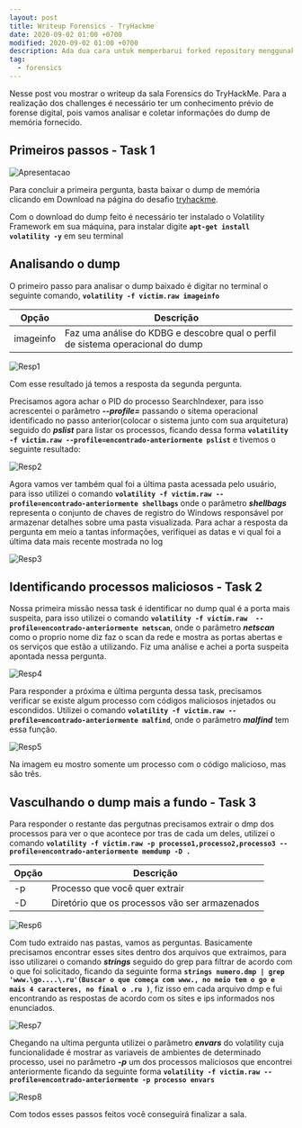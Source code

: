 ```yaml
---
layout: post
title: Writeup Forensics - TryHackme
date: 2020-09-02 01:00 +0700
modified: 2020-09-02 01:00 +0700
description: Ada dua cara untuk memperbarui forked repository menggunakan web interface yang disediakan oleh github tapi ribet, atau melalui terminal yang lebih ribet lagi.
tag:
  - forensics
---
```


Nesse post vou mostrar o writeup da sala Forensics do TryHackMe. Para a realização dos challenges é necessário ter um conhecimento prévio de forense digital, pois vamos analisar e coletar informações do dump de memória fornecido.


## Primeiros passos - Task 1 

![Apresentacao](https://i.imgur.com/vtmzMwU.png)

Para concluir a primeira pergunta, basta baixar o dump de memória clicando em Download na página do desafio [tryhackme](https://tryhackme.com/room/forensics). 

Com o download do dump feito é necessário ter instalado o Volatility Framework em sua máquina, para instalar digite **`apt-get install volatility -y`** em seu terminal

## Analisando o dump

O primeiro passo para analisar o dump baixado é digitar no terminal o seguinte comando, **`volatility -f victim.raw imageinfo`**

<table class="table">
  <thead>
    <tr>
      <th scope="col">Opção</th>
      <th scope="col">Descrição</th>
    </tr>
  </thead>
  <tbody>
    <tr>
      <td>imageinfo</td>
      <td>Faz uma análise do KDBG e descobre qual o perfil de sistema operacional do dump</td>
    </tr>
  </tbody>
</table>

![Resp1](https://i.imgur.com/KPQmGLe.png)

Com esse resultado já temos a resposta da segunda pergunta. 

Precisamos agora achar o PID do processo SearchIndexer, para isso acrescentei o parâmetro ***--profile=*** passando o sitema operacional identificado no passo anterior(colocar o sistema junto com sua arquitetura) seguido do ***pslist*** para listar os processos, ficando dessa forma **`volatility -f victim.raw --profile=encontrado-anteriormente pslist`** e tivemos o seguinte resultado: 

![Resp2](https://i.imgur.com/5E1zsh6.png)

Agora vamos ver também qual foi a última pasta acessada pelo usuário, para isso utilizei o comando **`volatility -f victim.raw --profile=encontrado-anteriormente shellbags`** onde o parâmetro ***shellbags*** representa o conjunto de chaves de registro do Windows responsável por armazenar detalhes sobre uma pasta visualizada.  Para achar a resposta da pergunta em meio a tantas informações, verifiquei as datas e vi qual foi a última data mais recente mostrada no log 

![Resp3](https://i.imgur.com/unWBhHM.png)

## Identificando processos maliciosos - Task 2

Nossa primeira missão nessa task é identificar no dump qual é a porta mais suspeita, para isso utilizei o comando **`volatility -f victim.raw  --profile=encontrado-anteriormente netscan`**, onde o parâmetro ***netscan*** como o proprio nome diz faz o scan da rede e mostra as portas abertas e os serviços que estão a utilizando. Fiz uma análise e achei a porta suspeita apontada nessa pergunta. 

![Resp4](https://i.imgur.com/7RXVwIF.png)

Para responder a próxima e última pergunta dessa task, precisamos verificar se existe algum processo com códigos maliciosos injetados ou escondidos. Utilizei o comando **`volatility -f victim.raw --profile=encontrado-anteriormente malfind`**, onde o parâmetro ***malfind*** tem essa função.

![Resp5](https://i.imgur.com/nZ8eaKs.png)

Na imagem eu mostro somente um processo com o código malicioso, mas são três. 


## Vasculhando o dump mais a fundo - Task 3 

Para responder o restante das pergutnas precisamos extrair o dmp dos processos para ver o que acontece por tras de cada um deles, utilizei o comando **`volatility -f victim.raw -p processo1,processo2,processo3 --profile=encontrado-anteriormente memdump -D .`**

<table class="table">
  <thead>
    <tr>
      <th scope="col">Opção</th>
      <th scope="col">Descrição</th>
    </tr>
  </thead>
  <tbody>
    <tr>
      <td>-p</td>
      <td>Processo que você quer extrair</td>
    </tr>
    <tr>
      <td>-D</td>
      <td>Diretório que os processos vão ser armazenados</td>
    </tr>
  </tbody>
</table>

![Resp6](https://i.imgur.com/pdaWIEJ.png)

Com tudo extraido nas pastas, vamos as perguntas. Basicamente precisamos encontrar esses sites dentro dos arquivos que extraimos, para isso utilizarei o comando ***strings*** seguido do grep para filtrar de acordo com o que foi solicitado, ficando da seguinte forma **`strings numero.dmp | grep 'www.\go....\.ru'(Buscar o que começa com www., no meio tem o go e mais 4 caracteres, no final o .ru )`**, fiz isso em cada arquivo dmp e fui encontrando as respostas de acordo com os sites e ips informados nos enunciados. 

![Resp7](https://i.imgur.com/aR5AEol.png)

Chegando na ultima pergunta utilizei o parâmetro ***envars*** do volatility cuja funcionalidade é mostrar as variaveis de ambientes de determinado processo, usei no parâmetro ***-p*** um dos processos maliciosos que encontrei anteriormente ficando da seguinte forma **`volatility -f victim.raw --profile=encontrado-anteriormente -p processo envars`**

![Resp8](https://i.imgur.com/tPJEJoy.png)

Com todos esses passos feitos você conseguirá finalizar a sala.
